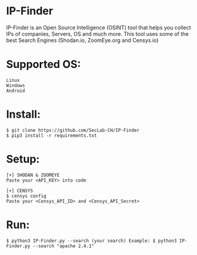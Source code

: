 # IP-Finder
IP-Finder is an Open Source Intelligence (OSINT) tool that helps you collect IPs of companies, Servers, OS and much more. 
This tool uses some of the best Search Engines (Shodan.io, ZoomEye.org and Censys.io)

# Supported OS:
```
Linux
Windows
Android
```

# Install:
```
$ git clone https://github.com/SecLab-CH/IP-Finder
$ pip3 install -r requirements.txt
```

# Setup:
```
[+] SHODAN & ZOOMEYE
Paste your <API_KEY> into code

[+] CENSYS
$ censys config
Paste your <Censys_API_ID> and <Censys_API_Secret>
```

# Run:
```
$ python3 IP-Finder.py --search (your search) Example: $ python3 IP-Finder.py --search "apache 2.4.1"
